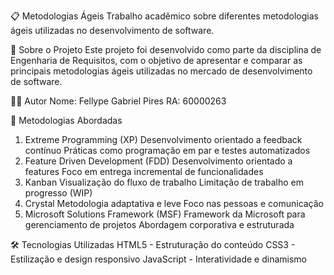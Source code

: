 📋 Metodologias Ágeis
Trabalho acadêmico sobre diferentes metodologias ágeis utilizadas no desenvolvimento de software.

📖 Sobre o Projeto
Este projeto foi desenvolvido como parte da disciplina de Engenharia de Requisitos, com o objetivo de apresentar e comparar as principais metodologias ágeis utilizadas no mercado de desenvolvimento de software.

👨‍🎓 Autor
Nome: Fellype Gabriel Pires
RA: 60000263

🎯 Metodologias Abordadas
1. Extreme Programming (XP)
Desenvolvimento orientado a feedback contínuo
Práticas como programação em par e testes automatizados
2. Feature Driven Development (FDD)
Desenvolvimento orientado a features
Foco em entrega incremental de funcionalidades
3. Kanban
Visualização do fluxo de trabalho
Limitação de trabalho em progresso (WIP)
4. Crystal
Metodologia adaptativa e leve
Foco nas pessoas e comunicação
5. Microsoft Solutions Framework (MSF)
Framework da Microsoft para gerenciamento de projetos
Abordagem corporativa e estruturada

🛠️ Tecnologias Utilizadas
HTML5 - Estruturação do conteúdo
CSS3 - Estilização e design responsivo
JavaScript - Interatividade e dinamismo

